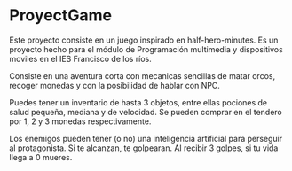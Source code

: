 # ProyectGame
Este proyecto consiste en un juego inspirado en half-hero-minutes. Es un proyecto hecho para el módulo de Programación multimedia y dispositivos moviles
en el IES Francisco de los ríos. 

Consiste en una aventura corta con mecanicas sencillas de matar orcos, recoger monedas y con la posibilidad de hablar con NPC.

Puedes tener un inventario de hasta 3 objetos, entre ellas pociones de salud pequeña, mediana y de velocidad. Se pueden comprar en el tendero por 1, 2 y 3 monedas respectivamente.

Los enemigos pueden tener (o no) una inteligencia artificial para perseguir al protagonista. Si te alcanzan, te golpearan. Al recibir 3 golpes, si tu vida llega a 0 mueres.
